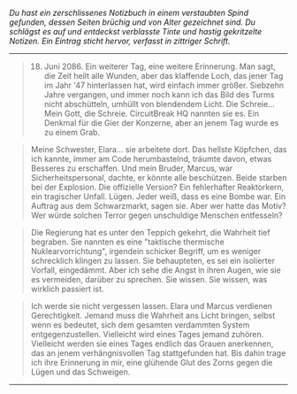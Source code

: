_Du hast ein zerschlissenes Notizbuch in einem verstaubten Spind gefunden, dessen Seiten brüchig und von Alter gezeichnet sind. Du schlägst es auf und entdeckst verblasste Tinte und hastig gekritzelte Notizen. Ein Eintrag sticht hervor, verfasst in zittriger Schrift._

---

> 18. Juni 2086. Ein weiterer Tag, eine weitere Erinnerung. Man sagt, die Zeit heilt alle Wunden, aber das klaffende Loch, das jener Tag im Jahr '47 hinterlassen hat, wird einfach immer größer. Siebzehn Jahre vergangen, und immer noch kann ich das Bild des Turms nicht abschütteln, umhüllt von blendendem Licht. Die Schreie... Mein Gott, die Schreie. CircuitBreak HQ nannten sie es. Ein Denkmal für die Gier der Konzerne, aber an jenem Tag wurde es zu einem Grab.

> Meine Schwester, Elara... sie arbeitete dort. Das hellste Köpfchen, das ich kannte, immer am Code herumbastelnd, träumte davon, etwas Besseres zu erschaffen. Und mein Bruder, Marcus, war Sicherheitspersonal, dachte, er könnte alle beschützen. Beide starben bei der Explosion. Die offizielle Version? Ein fehlerhafter Reaktorkern, ein tragischer Unfall. Lügen. Jeder weiß, dass es eine Bombe war. Ein Auftrag aus dem Schwarzmarkt, sagen sie. Aber wer hatte das Motiv? Wer würde solchen Terror gegen unschuldige Menschen entfesseln?

> Die Regierung hat es unter den Teppich gekehrt, die Wahrheit tief begraben. Sie nannten es eine "taktische thermische Nuklearvorrichtung", irgendein schicker Begriff, um es weniger schrecklich klingen zu lassen. Sie behaupteten, es sei ein isolierter Vorfall, eingedämmt. Aber ich sehe die Angst in ihren Augen, wie sie es vermeiden, darüber zu sprechen. Sie wissen. Sie wissen, was wirklich passiert ist.

> Ich werde sie nicht vergessen lassen. Elara und Marcus verdienen Gerechtigkeit. Jemand muss die Wahrheit ans Licht bringen, selbst wenn es bedeutet, sich dem gesamten verdammten System entgegenzustellen. Vielleicht wird eines Tages jemand zuhören. Vielleicht werden sie eines Tages endlich das Grauen anerkennen, das an jenem verhängnisvollen Tag stattgefunden hat. Bis dahin trage ich ihre Erinnerung in mir, eine glühende Glut des Zorns gegen die Lügen und das Schweigen.

---
